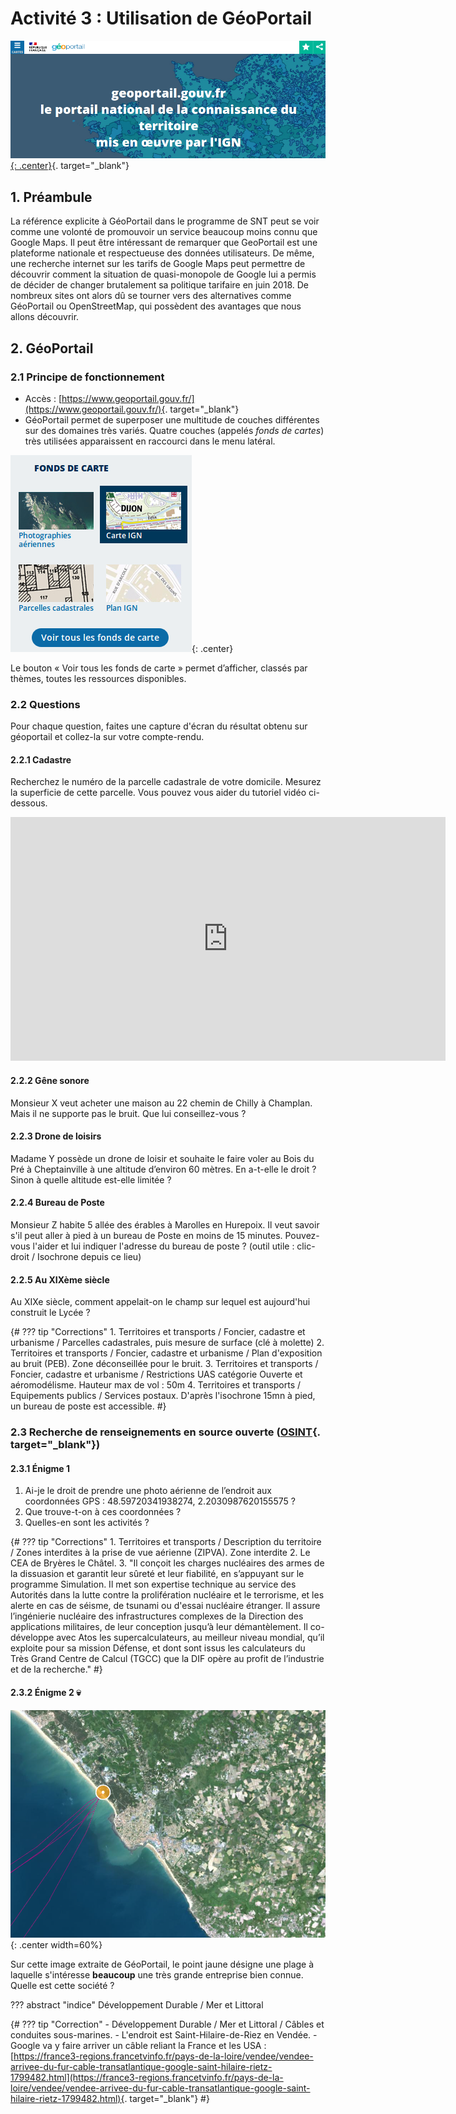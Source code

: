 # Activité 3 : Utilisation de GéoPortail

[![image](data/bandeauGP.png){: .center}](https://www.geoportail.gouv.fr/){. target="_blank"}


## 1. Préambule

La référence explicite à GéoPortail dans le programme de SNT peut se voir comme une volonté de promouvoir un service beaucoup moins connu que Google Maps. Il peut être intéressant de remarquer que GeoPortail est une plateforme nationale et respectueuse des données utilisateurs.
De même, une recherche internet sur les tarifs de Google Maps peut permettre de découvrir comment la situation de quasi-monopole de Google lui a permis de décider de changer brutalement sa politique tarifaire en juin 2018. De nombreux sites ont alors dû se tourner vers des alternatives comme GéoPortail ou OpenStreetMap, qui possèdent des avantages que nous allons découvrir.

## 2. GéoPortail

### 2.1 Principe de fonctionnement

- Accès : [https://www.geoportail.gouv.fr/](https://www.geoportail.gouv.fr/){. target="_blank"}
- GéoPortail permet de superposer une multitude de couches différentes sur des domaines très variés. Quatre couches (appelés *fonds de cartes*) très utilisées apparaissent en raccourci dans le menu latéral.

![image](data/raccourci.png){: .center}

Le bouton « Voir tous les fonds de carte » permet d’afficher, classés par thèmes, toutes les ressources disponibles.

### 2.2 Questions

Pour chaque question, faites une capture d'écran du résultat obtenu sur géoportail et collez-la sur votre compte-rendu.

#### 2.2.1 Cadastre
Recherchez le numéro de la parcelle cadastrale de votre domicile. Mesurez la superficie de cette parcelle. Vous pouvez vous aider du tutoriel vidéo ci-dessous.

<iframe width="696" height="390" src="https://www.youtube.com/embed/rbl2sF7zugk" title="YouTube video player" frameborder="0" allow="accelerometer; autoplay; clipboard-write; encrypted-media; gyroscope; picture-in-picture" allowfullscreen></iframe>

#### 2.2.2 Gêne sonore
Monsieur X veut acheter une maison au 22 chemin de Chilly à Champlan. Mais il ne supporte pas le bruit. Que lui conseillez-vous ?


#### 2.2.3 Drone de loisirs
Madame Y possède un drone de loisir et souhaite le faire voler au Bois du Pré à Cheptainville à une altitude d’environ 60 mètres. En a-t-elle le droit ? Sinon à quelle altitude est-elle limitée ? 


#### 2.2.4 Bureau de Poste
Monsieur Z habite 5 allée des érables à Marolles en Hurepoix. Il veut savoir s'il peut aller à pied à un bureau de Poste en moins de 15 minutes. Pouvez-vous l'aider et lui indiquer l'adresse du bureau de poste ?
(outil utile : clic-droit / Isochrone depuis ce lieu)


#### 2.2.5 Au XIXème siècle
Au XIXe siècle, comment appelait-on le champ sur lequel est aujourd'hui construit le Lycée ?  

{#
??? tip "Corrections"
    1. Territoires et transports / Foncier, cadastre et urbanisme / Parcelles cadastrales, puis mesure de surface (clé à molette)
    2. Territoires et transports / Foncier, cadastre et urbanisme / Plan d'exposition au bruit (PEB). Zone déconseillée pour le bruit.
    3. Territoires et transports / Foncier, cadastre et urbanisme / Restrictions UAS catégorie Ouverte et aéromodélisme. Hauteur max de vol : 50m
    4. Territoires et transports / Equipements publics / Services postaux. D'après l'isochrone 15mn à pied, un bureau de poste est accessible.
#}

### 2.3 Recherche de renseignements en source ouverte ([OSINT](https://www.lesassisesdelacybersecurite.com/Le-blog/Glossaire/Open-Source-Intelligence-OSINT){. target="_blank"})
#### 2.3.1 Énigme 1
1. Ai-je le droit de prendre une photo aérienne de l’endroit aux coordonnées GPS : 48.59720341938274, 2.2030987620155575 ?
2. Que trouve-t-on à ces coordonnées ?
3. Quelles-en sont les activités ?

{#
??? tip "Corrections"
    1. Territoires et transports / Description du territoire / Zones interdites à la prise de vue aérienne (ZIPVA). Zone interdite
    2. Le CEA de Bryères le Châtel.
    3. "Il conçoit les charges nucléaires des armes de la dissuasion et garantit leur sûreté et leur fiabilité, en s’appuyant sur le programme Simulation. Il met son expertise technique au service des Autorités dans la lutte contre la prolifération nucléaire et le terrorisme, et les alerte en cas de séisme, de tsunami ou d'essai nucléaire étranger. Il assure l’ingénierie nucléaire des infrastructures complexes de la Direction des applications militaires, de leur conception jusqu’à leur démantèlement. Il co-développe avec Atos les supercalculateurs, au meilleur niveau mondial, qu’il exploite pour sa mission Défense, et dont sont issus les calculateurs du Très Grand Centre de Calcul (TGCC) que la DIF opère au profit de l’industrie et de la recherche." 
#}



#### 2.3.2 Énigme 2 :skull:
![image](data/fdcarte.png){: .center width=60%}

Sur cette image extraite de GéoPortail, le point jaune désigne une plage à laquelle s'intéresse **beaucoup** une très grande entreprise bien connue.
Quelle est cette société ?

??? abstract "indice"
    Développement Durable / Mer et Littoral

{#
??? tip "Correction"
    - Développement Durable / Mer et Littoral / Câbles et conduites sous-marines.
    - L'endroit est Saint-Hilaire-de-Riez en Vendée.
    - Google va y faire arriver un câble reliant la France et les USA : [https://france3-regions.francetvinfo.fr/pays-de-la-loire/vendee/vendee-arrivee-du-fur-cable-transatlantique-google-saint-hilaire-rietz-1799482.html](https://france3-regions.francetvinfo.fr/pays-de-la-loire/vendee/vendee-arrivee-du-fur-cable-transatlantique-google-saint-hilaire-rietz-1799482.html){. target="_blank"}
#}
